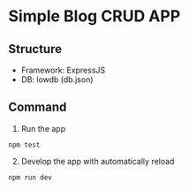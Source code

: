 # Simple Blog CRUD APP
## Structure
- Framework: ExpressJS
- DB: lowdb (db.json)
## Command
1. Run the app
```
npm test
```
2. Develop the app with automatically reload
```
npm run dev
```